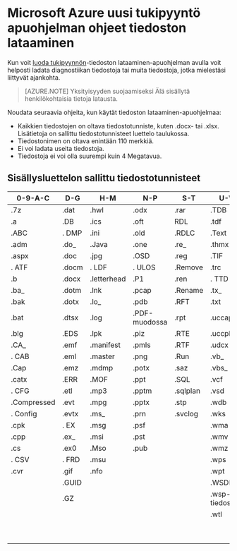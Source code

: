 <properties
    pageTitle="Microsoft Azure uusi tukipyyntö tiedoston lataaminen apuohjelman ohjeet | Microsoft Azure"
    description="Tässä artikkelissa kuvataan ohjeet, kun Microsoft Azure uusi tukipyyntö tiedoston lataaminen-apuohjelman avulla"
    services=""
    documentationCenter=""
    authors="genlin"
    manager="mbaldwin"
    editor=""
    tags="billing"
    />

<tags
  ms.service="billing"
    ms.workload="na"
    ms.tgt_pltfrm="na"
    ms.devlang="na"
    ms.topic="article"
    ms.date="10/13/2016"
    ms.author="genli"/>

# <a name="microsoft-azure-new-support-request-file-upload-utility-guidelines"></a>Microsoft Azure uusi tukipyyntö apuohjelman ohjeet tiedoston lataaminen

Kun voit [luoda tukipyynnön](https://portal.azure.com/#create/Microsoft.Support)-tiedoston lataaminen-apuohjelman avulla voit helposti ladata diagnostiikan tiedostoja tai muita tiedostoja, jotka mielestäsi liittyvät ajankohta.  

>[AZURE.NOTE] Yksityisyyden suojaamiseksi Älä sisällytä henkilökohtaisia tietoja latausta.

Noudata seuraavia ohjeita, kun käytät tiedoston lataaminen-apuohjelmaa:

- Kaikkien tiedostojen on oltava tiedostotunniste, kuten .docx- tai .xlsx. Lisätietoja on sallittu tiedostotunnisteet luettelo taulukossa.
- Tiedostonimen on oltava enintään 110 merkkiä.
- Ei voi ladata useita tiedostoja.
- Tiedostoja ei voi olla suurempi kuin 4 Megatavua.

## <a name="table-of-the-allowed-file-name-extensions"></a>Sisällysluettelon sallittu tiedostotunnisteet

| 0-9-A-C    | D-G   | H-M         | N-P   | S-T      | U-W        | X-Z     |
|-------------|-------|-------------|-------|----------|------------|---------|
| .7z         | .dat  | .hwl        | .odx  | .rar     | .TDB       | .xlam   |
| .a          | .DB   | .ics        | .oft  | RDL     | .tdf       | .xlr    |
| .ABC        | . DMP  | .ini        | .old  | .RDLC    | .Text      | .xls    |
| .adm        | .do_  | .Java       | .one  | .re_     | .thmx      | .xlsb   |
| .aspx       | .doc  | .jpg        | .OSD  | .reg     | .TIF       | .xlsm   |
| . ATF        | .docm | . LDF        | . ULOS  | .Remove  | .trc       | .xlsx   |
| .b          | .docx | .letterhead | .P1   | .ren     | . TTD       | .xlt    |
| .ba_        | .dotm | .lnk        | .pcap | .Rename  | .tx_       | .xltx   |
| .bak        | .dotx | .lo_        | .pdb  | .RFT     | .txt       | .XML    |
| .bat        | .dtsx | .log        | .PDF-muodossa  | .rpt     | .uccapilog | .XMLA   |
| .blg        | .EDS  | .lpk        | .piz  | .RTE     | .uccplog   | XPS    |
| .CA_        | .emf  | .manifest   | .pmls | .RTF     | .udcx      | .xsd    |
| . CAB        | .eml  | .master     | .png  | .Run     | .vb_       | .xsn    |
| .Cap        | .emz  | .mdmp       | .potx | .saz     | .vbs_      | .xxx    |
| .catx       | .ERR  | .MOF        | .ppt  | .SQL     | .vcf       | .z_     |
| . CFG        | .etl  | .mp3        | .pptm | .sqlplan | .vsd       | .z01    |
| .Compressed | .evt  | .mpg        | .pptx | .stp     | .wdb       | .z02    |
| . Config     | .evtx | .ms_        | .prn  | .svclog  | .wks       | .zi     |
| .cpk        | . EX   | .msg        | .psf  |          | .wma       | .zi_    |
| .cpp        | .ex_  | .msi        | .pst  |          | .wmv       | .zip    |
| .cs         | .ex0  | .Mso        | .pub  |          | .wmz       | .zip_   |
| . CSV        | . FRD  | .msu        |       |          | .wps       | .zipp   |
| .cvr        | .gif  | .nfo        |       |          | .wpt       | .zipped |
|             | .GUID |             |       |          | .WSDL      | .zippy  |
|             | .GZ   |             |       |          | .wsp-tiedosto       | .zipx   |
|             |       |             |       |          | .wtl       | .zit    |
|             |       |             |       |          |            | .zix    |
|             |       |             |       |          |            | .zzz    |
